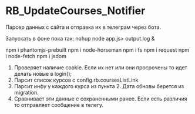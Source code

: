 # RB_UpdateCourses_Notifier

Парсер данных с сайта и отправка их в телеграм через бота.

Запускать в фоне пока так: nohup node app.js> output.log &

npm i phantomjs-prebuilt
npm i node-horseman
npm i fs
npm i request
npm i node-fetch
npm i jsdom


1) Проверяет наличие cookie. Если их нет или они просрочены то идет делать новые в login();
2) Парсит список курсов с config.rb.coursesListLink
3) Парсит инфу у каждого курса из пункта 2. Дата обновы берется из migration.
4) Сравнивает эти данные с сохраненными ранее. Если есть различия то отправляет сообщение в телегу. 
